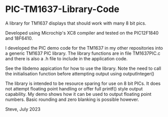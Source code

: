 # PIC-TM1637-Library-Code
A library for TM1637 displays that should work with many 8 bit pics.

Developed using Microchip's XC8 compiler and tested on the PIC12F1840
and 18F6410.

I developed the PIC demo code for the TM1637 in my other repositories
into a generic TM1637 PIC library. The library functions are in file TM1637PIC.c
and there is also a .h file to include in the application code. 

See the libdemo appication for how to use the library. Note the need to call the
initialisation function before attempting output using outputInteger()

The library is intended to be resource sparing for use on 8 bit PICs. It does not
attempt floating point handling or offer full printf() style output capability.
My demo shows how it can be used to output floating point numbers. Basic rounding and
zero blanking is possible however.

Steve, July 2023
